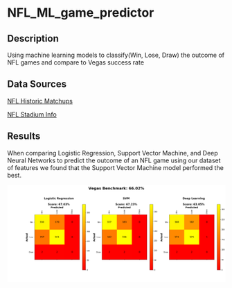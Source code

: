# NFL_ML_game_predictor

## Description
Using machine learning models to classify(Win, Lose, Draw) the outcome of NFL games and compare to Vegas success rate

## Data Sources
[NFL Historic Matchups](https://www.kaggle.com/tobycrabtree/nfl-scores-and-betting-data/home#spreadspoke_scores.csv)

[NFL Stadium Info](https://www.kaggle.com/tobycrabtree/nfl-scores-and-betting-data/home#nfl_stadiums.csv)

## Results
When comparing Logistic Regression, Support Vector Machine, and Deep Neural Networks to predict the outcome of an NFL game using our dataset of features we found that the Support Vector Machine model performed the best.  

![ML model comparison](Images/comparison.png)
